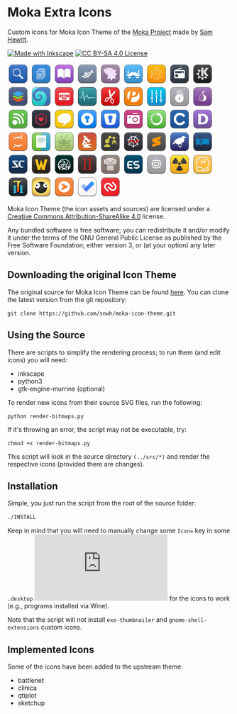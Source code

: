 # Moka Extra Icons

Custom icons for Moka Icon Theme of the [Moka Project](https://snwh.org/moka) made by [Sam Hewitt](http://snwh.org/).

[![Made with Inkscape](https://img.shields.io/badge/made_with-inkscape-yellow.svg)](https://creativecommons.org/licenses/by-sa/4.0/)
[![CC BY-SA 4.0 License](https://img.shields.io/badge/license-CC_BY--SA_4.0-lightgrey.svg)](https://creativecommons.org/licenses/by-sa/4.0/)

![](Moka/48x48/apps/appimagekit-large-files-finder.png) <!-- General -->
![](Moka/48x48/apps/appimagekit-speedy-duplicate-finder.png)
![](Moka/48x48/apps/com.github.babluboy.bookworm.png)
![](Moka/48x48/apps/com.github.bleakgrey.tootle.png)
![](Moka/48x48/apps/fma-config-tool.png)
![](Moka/48x48/apps/franz.png)
![](Moka/48x48/apps/gpmdp.png)
![](Moka/48x48/apps/gradio.png)
![](Moka/48x48/apps/kdeconnect.png)
![](Moka/48x48/apps/onlyoffice.png)
![](Moka/48x48/apps/org.gnome.Fractal.png)
![](Moka/48x48/apps/org.gnome.Podcasts.png)
![](Moka/48x48/apps/org.gnome.Usage.png)
![](Moka/48x48/apps/pdfeditor.png)
![](Moka/48x48/apps/peek.png)
![](Moka/48x48/apps/pulseeffects.png)
![](Moka/48x48/apps/sysprof.png)
![](Moka/48x48/apps/tor-browser.png)
![](Moka/48x48/apps/urserver.png)
![](Moka/48x48/apps/webtorrent-desktop.png)
![](Moka/48x48/apps/yacreader.png)
![](Moka/48x48/apps/enpass.png)   <!-- Changed -->
![](Moka/48x48/apps/enpass6.png)
![](Moka/48x48/apps/org.gnome.Cheese.png)
![](Moka/48x48/apps/anaconda.png) <!-- Programming -->
![](Moka/48x48/apps/c.png)
![](Moka/48x48/apps/devdocs-desktop.png)
![](Moka/48x48/apps/jupyter.png)
![](Moka/48x48/apps/kompare.png)
![](Moka/48x48/apps/lstopo.png)
![](Moka/48x48/apps/microscope.png)
![](Moka/48x48/apps/org.gnome.Builder.png)
![](Moka/48x48/apps/spyder.png)
![](Moka/48x48/apps/sublime-text.png)
![](Moka/48x48/apps/weka.png)
![](Moka/48x48/apps/blizzard.png) <!-- Blizzard Games -->
![](Moka/48x48/apps/starcraft.png)
![](Moka/48x48/apps/war3.png)
![](Moka/48x48/apps/am2r.png)     <!-- Games -->
![](Moka/48x48/apps/aoe2-hd.png)
![](Moka/48x48/apps/civ4.png)
![](Moka/48x48/apps/emulationstation.png)
![](Moka/48x48/apps/GameConqueror.png)
![](Moka/48x48/apps/steam-worms-reloaded.png)
![](Moka/48x48/apps/teeworlds.png)
![](Moka/48x48/apps/torchlight2.png)
![](Moka/48x48/apps/world-of-goo.png)
![](Moka/48x48/web/chrome-cnciopoikihiagdjbjpnocolokfelagl-Default.png) <!-- Chrome Icons -->
![](Moka/48x48/web/chrome-fnboaehgffehgoackjenbjcgcjeflddp-Default.png)
![](Moka/48x48/web/chrome-gaedmjdfmmahhbjefcbgaolhhanlaolb-Default.png)

Moka Icon Theme (the icon assets and sources) are licensed under a [Creative Commons Attribution-ShareAlike 4.0](http://creativecommons.org/licenses/by-sa/4.0/legalcode) license.

Any bundled software is free software; you can redistribute it and/or modify it under the terms of the GNU General Public License as published by the Free Software Foundation; either version 3, or (at your option) any later version.

## Downloading the original Icon Theme

The original source for Moka Icon Theme can be found [here](https://github.com/snwh/moka-icon-theme). You can clone the latest version from the git repository:

	git clone https://github.com/snwh/moka-icon-theme.git

## Using the Source

There are scripts to simplify the rendering process; to run them (and edit icons) you will need:

 * inkscape
 * python3
 * gtk-engine-murrine (optional)

To render new icons from their source SVG files, run the following:

	python render-bitmaps.py

If it's throwing an error, the script may not be executable, try:

	chmod +x render-bitmaps.py

This script will look in the source directory `(../src/*)` and render the respective icons (provided there are changes).

## Installation

Simple, you just run the script from the root of the source folder:
```bash
./INSTALL
```
Keep in mind that you will need to manually change some `Icon=` key in some `.desktop` ![files](https://standards.freedesktop.org/desktop-entry-spec/latest/ar01s05.html) for the icons to work (e.g., programs installed via Wine).

Note that the script will not install `exe-thumbnailer` and `gnome-shell-extensions` custom icons.

## Implemented Icons

Some of the icons have been added to the upstream theme:

 * battlenet
 * clinica
 * qtiplot
 * sketchup
